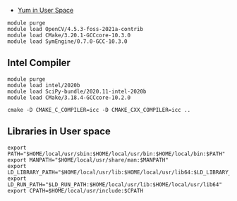 
+ [Yum in User Space](https://stackoverflow.com/questions/36651091/how-to-install-packages-in-linux-centos-without-root-user-with-automatic-depen)

```
module purge
module load OpenCV/4.5.3-foss-2021a-contrib
module load CMake/3.20.1-GCCcore-10.3.0
module load SymEngine/0.7.0-GCC-10.3.0
```




## Intel Compiler

```
module purge
module load intel/2020b
module load SciPy-bundle/2020.11-intel-2020b
module load CMake/3.18.4-GCCcore-10.2.0
```

```
cmake -D CMAKE_C_COMPILER=icc -D CMAKE_CXX_COMPILER=icc ..
```

## Libraries in User space

```
export PATH="$HOME/local/usr/sbin:$HOME/local/usr/bin:$HOME/local/bin:$PATH"
export MANPATH="$HOME/local/usr/share/man:$MANPATH"
export LD_LIBRARY_PATH="$HOME/local/usr/lib:$HOME/local/usr/lib64:$LD_LIBRARY_PATH"
export LD_RUN_PATH="$LD_RUN_PATH:$HOME/local/usr/lib:$HOME/local/usr/lib64"
export CPATH=$HOME/local/usr/include:$CPATH
```


